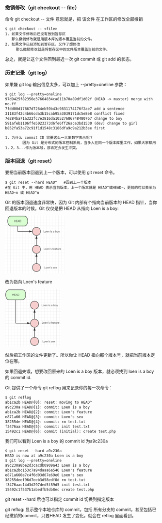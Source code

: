 ### 撤销修改（git checkout -- file）

命令 git checkout -- 文件 意思就是，把 该文件 在工作区的修改全部撤销

```apl
$ git checkout -- <file>
1. 如果文件修改后还没有放到暂存区
   那么撤销修改就是用版本库的版本覆盖当前的文件。
2. 如果文件已经添加到暂存区，又作了想修改
	 那么撤销修改就是将暂存区中的文件版本覆盖当前的文件。
```

总之，就是让这个文件回到最近一次 git commit 或  git add 的状态。



### 历史记录（git log）

如果嫌 git log 输出信息太多，可以加上 --pretty=oneline 参数：

```shell
$ git log --pretty=oneline
97d9425f82356e37664834ca811b70a89df1d02f (HEAD -> master) merge with no-ff
7fdd00d17867d7264eb59b43c9831174176f2ae7 add a sentence
31183f42c4b66cda3b15cab95a3039171dc5e8e8 conflict fixed
7e284ba71a322fc7e3816da10527686748480767 change to boy
591afeb1106ffe5023373d6fe6ff26ace3bd1530 (dev) change to girl
b852fa53a72c91f1d1548c3186dfa9c9a212b3ee first
```

```apl
1. 为什么 commit ID 需要这么一大串数字表示呢？
		因为 Git 是分布式的版本控制系统，当多人在同一个版本库里工作，如果大家都用1，2，3...作为版本号，那肯定会发生冲突。
```



### 版本回退（git reset）

要把当前版本回退到上一个版本，可以使用 git reset 命令。

```shell
$ git reset --hard HEAD^   #回到上一个版本
#在 Git 中，用 HEAD 表示当前版本，上一个版本就是 HEAD^或HEAD~，更前的可以表示为 HEAD~n 或 HEAD^n
```

Git 的版本回退速度非常快，因为 Git 内部有个指向当前版本的 HEAD 指针，当你回退版本的时候，Git 仅仅是把 HEAD 从指向 Loen is a boy:

<img src="../PNG/15.png" alt="15" style="zoom:33%;" />

改为指向 Loen's feature 

<img src="../PNG/16.png" alt="16" style="zoom:33%;" />

然后把工作区的文件更新了。所以你让 HEAD 指向那个版本号，就把当前版本定位在哪。



如果回退失误，想要改回原来的 Loen is a boy 版本，就必须找到 loen is a boy 的 commit id.

Git 提供了一个命令 git reflog 用来记录你的每一次命令：

```shell
$ git reflog
ab1ca2b HEAD@{0}: reset: moving to HEAD^
a9c230a HEAD@{1}: commit: Loen is a boy
ab1ca2b HEAD@{2}: commit: Loen's feature
e871a66 HEAD@{3}: commit: Loen's sex
38255de HEAD@{4}: commit: rm test.txt
f3476aa HEAD@{5}: commit: init test.txt
15492c1 HEAD@{6}: commit (initial): create test.php
```

我们可以看到 Loen is a boy 的 commit id 为a9c230a

```shell
$ git reset --hard a9c230a
HEAD is now at a9c230a Loen is a boy
$ git log --pretty=oneline
a9c230a8be2d3cacdb0909a43 Loen is a boy
ab1ca2bc153c7a94daaa6a546 Loen's feature
e871a660e7c4f6d03d67e69e0 Loen's sex
38255deef96d7eeb3d58edf0d rm test.txt
f3476aac14d3d297ded5f89d5 init test.txt
15492c1f537b1abedfb5db8ec create test.php
```

git reset --hard 后也可以指定 commit id 切换到指定版本

git reflog: 显示整个本地仓库的 commit，包括 所有分支的 commit，甚至包括已经撤销的commit，只要HEAD 发生了变化，就会在 reflog 里面看到。